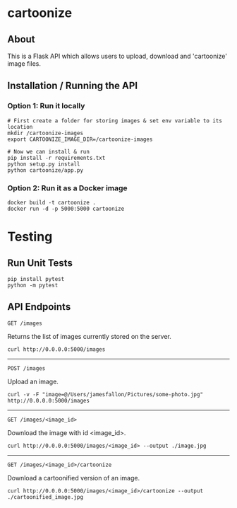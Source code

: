 # cartoonize

## About

This is a Flask API which allows users to upload, download and 'cartoonize' image files.

## Installation / Running the API

### Option 1: Run it locally

    # First create a folder for storing images & set env variable to its location
    mkdir /cartoonize-images
    export CARTOONIZE_IMAGE_DIR=/cartoonize-images
    
    # Now we can install & run
    pip install -r requirements.txt
    python setup.py install
    python cartoonize/app.py

### Option 2: Run it as a Docker image

    docker build -t cartoonize .
    docker run -d -p 5000:5000 cartoonize


# Testing

## Run Unit Tests
    pip install pytest
    python -m pytest

## API Endpoints
`GET /images` 

Returns the list of images currently stored on the server.

    curl http://0.0.0.0:5000/images

---
    
`POST /images` 

Upload an image.

    curl -v -F "image=@/Users/jamesfallon/Pictures/some-photo.jpg" http://0.0.0.0:5000/images

---
`GET /images/<image_id>` 

Download the image with id <image_id>.

    curl http://0.0.0.0:5000/images/<image_id> --output ./image.jpg

---
`GET /images/<image_id>/cartoonize` 

Download a cartoonified version of an image.

    curl http://0.0.0.0:5000/images/<image_id>/cartoonize --output ./cartoonified_image.jpg
